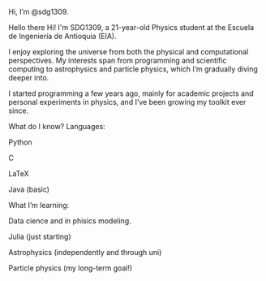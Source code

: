 Hi, I’m @sdg1309.

Hello there
Hi! I'm SDG1309, a 21-year-old Physics student at the Escuela de Ingeniería de Antioquia (EIA).

I enjoy exploring the universe from both the physical and computational perspectives. My interests span from programming and scientific computing to astrophysics and particle physics, which I’m gradually diving deeper into.

I started programming a few years ago, mainly for academic projects and personal experiments in physics, and I’ve been growing my toolkit ever since.

What do I know?
Languages:

Python

C

LaTeX

Java (basic)

What I’m learning:

Data cience and in phisics modeling.


Julia (just starting)

Astrophysics (independently and through uni)

Particle physics (my long-term goal!)
